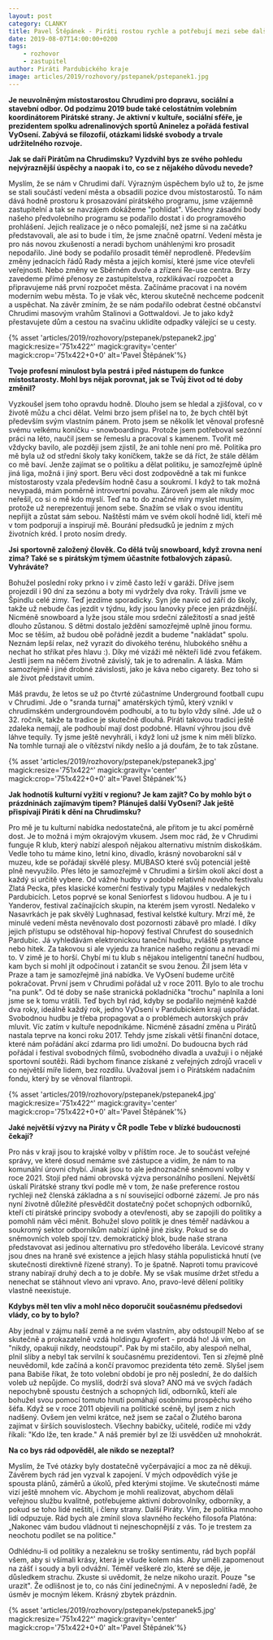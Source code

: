 ```yaml
---
layout: post
category: CLANKY
title: Pavel Štěpánek - Piráti rostou rychle a potřebují mezi sebe další odborníky
date: 2019-08-07T14:00:00+0200
tags: 
    - rozhovor
    - zastupitel
author: Piráti Pardubického kraje
image: articles/2019/rozhovory/pstepanek/pstepanek1.jpg
---
```


**Je neuvolněným místostarostou Chrudimi pro dopravu, sociální a stavební odbor. Od podzimu 2019 bude také celostátním volebním koordinátorem Pirátské strany. Je aktivní v kultuře,  sociální sféře, je prezidentem spolku adrenalinových sportů Aninelez a pořádá festival VyOsení. Zabývá se filozofií, otázkami lidské svobody a trvale udržitelného rozvoje.**

**Jak se daří Pirátům na Chrudimsku? Vyzdvihl bys ze svého pohledu nejvýraznější úspěchy a naopak i to, co se z nějakého důvodu nevede?**

Myslím, že se nám v Chrudimi daří. Výrazným úspěchem bylo už to, že jsme se stali součástí vedení města a obsadili pozice dvou místostarostů. To nám dává hodně prostoru k prosazování pirátského programu, jsme vzájemně zastupitelní a tak se navzájem dokážeme &quot;pohlídat&quot;. Všechny zásadní body našeho předvolebního programu se podařilo dostat i do programového prohlášení. Jejich realizace je o něco pomalejší, než jsme si na začátku představovali, ale asi to bude i tím, že jsme značně opatrní. Vedení města je pro nás novou zkušeností a neradi bychom unáhlenými kro  prosadit nepodařilo. Jiné body se podařilo prosadit téměř neprodleně. Především změny jednacích řádů Rady města a jejích komisí, které jsme více otevřeli veřejnosti. Nebo změny ve Sběrném dvoře a zřízení Re-use centra. Brzy zavedeme přímé přenosy ze zastupitelstva, rozklikávací rozpočet a připravujeme náš první rozpočet města. Začínáme pracovat i na novém moderním webu města. To je však věc, kterou skutečně nechceme podcenit a uspěchat. Na závěr zmíním, že se nám podařilo odebrat čestné občanství Chrudimi masovým vrahům Stalinovi a Gottwaldovi. Je to jako když přestavujete dům a cestou na svačinu uklidíte odpadky válející se u cesty.

{% asset 'articles/2019/rozhovory/pstepanek/pstepanek2.jpg' magick:resize='751x422^' 
magick:gravity='center' magick:crop='751x422+0+0' alt='Pavel Štěpánek'%}

**Tvoje profesní minulost byla pestrá i před nástupem do funkce místostarosty. Mohl bys nějak porovnat, jak se Tvůj život od té doby změnil?**

Vyzkoušel jsem toho opravdu hodně. Dlouho jsem se hledal a zjišťoval, co v životě můžu a chci dělat. Velmi brzo jsem přišel na to, že bych chtěl být především svým vlastním pánem. Proto jsem se několik let věnoval profesně svému velkému koníčku - snowboardingu. Protože jsem potřeboval sezónní práci na léto, naučil jsem se řemeslu a pracoval s kamenem. Tvořit mě vždycky bavilo, ale později jsem zjistil, že ani tohle není pro mě. Politika pro mě byla už od střední školy taky koníčkem, takže se dá říct, že stále dělám co mě baví. Jenže zajímat se o politiku a dělat politiku, je samozřejmě úplně jiná liga, možná i jiný sport. Beru věci dost zodpovědně a tak mi funkce místostarosty vzala především hodně času a soukromí. I když to tak možná nevypadá, mám poměrně introvertní povahu.  Zároveň jsem ale nikdy moc neřešil, co si o mě kdo myslí. Teď na to do značné míry myslet musím, protože už nereprezentuji jenom sebe. Snažím se však o svou identitu nepřijít a zůstat sám sebou. Naštěstí mám ve svém okolí hodně lidí, kteří mě v tom podporují a inspirují mě. Bourání předsudků je jedním z mých životních kréd. I proto nosím dredy.

**Jsi sportovně založený člověk. Co dělá tvůj snowboard, když zrovna není zima? Také se s pirátským týmem účastníte fotbalových zápasů. Vyhráváte?**

Bohužel poslední roky prkno i v zimě často leží v garáži. Dříve jsem projezdil i 90 dní za sezónu a boty mi vydržely dva roky. Trávili jsme ve Špindlu celé zimy. Teď jezdíme sporadicky. Syn jde navíc od září do školy, takže už nebude čas jezdit v týdnu, kdy jsou lanovky přece jen prázdnější. Nicméně snowboard a lyže jsou stále mou srdeční záležitostí a snad ještě dlouho zůstanou. S dětmi dostalo ježdění samozřejmě uplně jinou formu. Moc se těším, až budou obě pořádně jezdit a budeme &quot;nakládat&quot; spolu. Neznám lepší relax, než vyrazit do divokého terénu, hlubokého sněhu a nechat ho stříkat přes hlavu :). Díky mé vizáži mě někteří lidé zvou feťákem. Jestli jsem na něčem životně závislý, tak je to adrenalin. A láska. Mám samozřejmě i jiné drobné závislosti, jako je káva nebo cigarety. Bez toho si ale život představit umím.

Máš pravdu, že letos se už po čtvrté zúčastníme Underground football cupu v Chrudimi. Jde o &quot;sranda turnaj&quot; amatérských týmů, který vznikl v chrudimském undergroundovém podhoubí, a to tu bylo vždy silné. Jde už o 32. ročník, takže ta tradice je skutečně dlouhá. Piráti takovou tradici ještě zdaleka nemají, ale podhoubí mají dost podobné. Hlavní výhrou jsou dvě láhve tequily. Ty jsme ještě nevyhráli, i když loni už jsme k nim měli blízko. Na tomhle turnaji ale o vítězství nikdy nešlo a já doufám, že to tak zůstane.

{% asset 'articles/2019/rozhovory/pstepanek/pstepanek3.jpg' magick:resize='751x422^' 
magick:gravity='center' magick:crop='751x422+0+0' alt='Pavel Štěpánek'%}

**Jak hodnotíš kulturní vyžití v regionu? Je kam zajít? Co by mohlo být o prázdninách zajímavým tipem? Plánuješ další VyOsení? Jak ještě přispívají Piráti k dění na Chrudimsku?**

Pro mě je tu kulturní nabídka nedostatečná, ale přitom je tu akcí poměrně dost. Je to možná i mým okrajovým vkusem. Jsem moc rád, že v Chrudimi funguje R klub, který nabízí alespoň nějakou alternativu místním diskoškám. Vedle toho tu máme kino, letní kino, divadlo, krásný novobarokní sál v muzeu, kde se pořádají skvělé plesy. MUBASO které svůj potenciál ještě plně nevyužilo. Přes léto je samozřejmě v Chrudimi a širším okolí akcí dost a každý si určitě vybere. Od vážné hudby v podobě relativně nového festivalu Zlatá Pecka, přes klasické komerční festivaly typu Majáles v nedalekých Pardubicích. Letos poprvé se konal Seniorfest s lidovou hudbou. A je tu i Yanderov, festival začínajících skupin, na kterém jsem vyrostl. Nedaleko v Nasavrkách je pak skvělý Lughnasad, festival kelstké kultury. Mrzí mě, že minulé vedení města nevěnovalo dost pozornosti zábavě pro mladé. I díky jejich přístupu se odstěhoval hip-hopový festival Chrufest do sousedních Pardubic. Já vyhledávám elektronickou taneční hudbu, zvláště psytrance nebo hitek. Za takovou si ale vyjedu za hranice našeho regionu a nevadí mi to. V zimě je to horší. Chybí mi tu klub s nějakou inteligentní taneční hudbou, kam bych si mohl jít odpočinout i zatančit se svou ženou. Žil jsem léta v Praze a tam je samozřejmě jiná nabídka. Ve VyOsení budeme určitě pokračovat. První jsem v Chrudimi pořádal už v roce 2011. Bylo to ale trochu &quot;na punk&quot;. Od té doby se naše stranická pokladnička &quot;trochu&quot; naplnila a loni jsme se k tomu vrátili. Teď bych byl rád, kdyby se podařilo nejméně každé dva roky, ideálně každý rok, jedno VyOsení v Pardubickém kraji uspořádat. Svobodnou hudbu je třeba propagovat a o problémech autorských práv mluvit. Víc zatím v kultuře nepodnikáme. Nicméně zásadní změna u Pirátů nastala teprve na konci roku 2017. Tehdy jsme získali větší finanční dotace, které nám pořádání akcí zdarma pro lidi umožní. Do budoucna bych rád pořádal i festival svobodných filmů, svobodného divadla a uvažuji i o nějaké sportovní soutěži. Rádi bychom finance získané z veřejných zdrojů vraceli v co největší míře lidem, bez rozdílu. Uvažoval jsem i o Pirátském nadačním fondu, který by se věnoval filantropii.

{% asset 'articles/2019/rozhovory/pstepanek/pstepanek4.jpg' magick:resize='751x422^' 
magick:gravity='center' magick:crop='751x422+0+0' alt='Pavel Štěpánek'%}

**Jaké největší výzvy na Piráty v ČR podle Tebe v blízké budoucnosti čekají?**

Pro nás v kraji jsou to krajské volby v příštím roce. Je to součást veřejné správy, ve které dosud nemáme své zástupce a vidím, že nám to na komunální úrovni chybí. Jinak jsou to ale jednoznačně sněmovní volby v roce 2021. Stojí před námi obrovská výzva personálního posílení. Největší úskalí Pirátské strany tkví podle mě v tom, že naše preference rostou rychleji než členská základna a s ní související odborné zázemí. Je pro nás nyní životně důležité přesvědčit dostatečný počet schopných odborníků, kteří ctí pirátské principy svobody a otevřenosti, aby se zapojili do politiky a pomohli nám věci měnit. Bohužel slovo politik je dnes téměř nadávkou a soukromý sektor odborníkům nabízí úplně jiné zisky. Pokud se do sněmovních voleb spojí tzv. demokratický blok, bude naše strana představovat asi jedinou alternativu pro středového liberála. Levicové strany jsou dnes na hraně své existence a jejich hlasy stáhla populistická hnutí (ve skutečnosti direktivně řízené strany). To je špatně. Naproti tomu pravicové strany nabírají druhý dech a to je dobře. My se však musíme držet středu a nenechat se stáhnout vlevo ani vpravo. Ano, pravo-levé dělení politiky vlastně neexistuje.

**Kdybys měl ten vliv a mohl něco doporučit současnému předsedovi vlády, co by to bylo?**

Aby jednal v zájmu naší země a ne svém vlastním, aby odstoupil! Nebo ať se skutečně a prokazatelně vzdá holdingu Agrofert - prodá ho! Já vím, on &quot;nikdy, opakuji nikdy, neodstoupí&quot;. Pak by mi stačilo, aby alespoň nelhal, plnil sliby a nebyl tak servilní k současnému prezidentovi. Ten si zřejmě plně neuvědomil, kde začíná a končí pravomoc prezidenta této země. Slyšel jsem pana Babiše říkat, že toto volební období je pro něj poslední, že do dalších voleb už nepůjde. Co myslíš, dodrží svá slova? ANO má ve svých řadách nepochybně spoustu čestných a schopných lidí, odborníků, kteří ale bohužel svou pomocí tomuto hnutí pomáhají osobnímu prospěchu svého šéfa. Když se v roce 2011 objevili na politické scéně, byl jsem z nich nadšený. Ovšem jen velmi krátce, než jsem se začal o Žlutého barona zajímat v širších souvislostech. Všechny babičky, učitelé, rodiče mi vždy říkali: &quot;Kdo lže, ten krade.&quot; A náš premiér byl ze lži usvědčen už mnohokrát.

**Na co bys rád odpověděl, ale nikdo se nezeptal?**

Myslím, že Tvé otázky byly dostatečně vyčerpávající a moc za ně děkuji. Závěrem bych rád jen vyzval k zapojení. V mých odpovědích výše je spousta plánů, záměrů a úkolů, před kterými stojíme. Ve skutečnosti máme vizí ještě mnohem víc. Abychom je mohli realizovat, abychom dělali veřejnou službu kvalitně, potřebujeme aktivní dobrovolníky, odborníky, a pokud se toho lidé neštítí, i členy strany. Další Piráty. Vím, že politika mnoho lidí odpuzuje. Rád bych ale zmínil slova slavného řeckého filosofa Platóna: „Nakonec vám budou vládnout ti nejneschopnější z vás. To je trestem za neochotu podílet se na politice.&quot;

Odhlédnu-li od politiky a nezaleknu se trošky sentimentu,  rád bych popřál všem, aby si všímali krásy, která je všude kolem nás. Aby uměli zapomenout na zášť i soudy a byli odvážní. Téměř veškeré zlo, které se děje, je důsledkem strachu. Zkuste si uvědomit, že nelze nikoho urazit. Pouze &quot;se urazit&quot;. Že odlišnost je to, co nás činí jedinečnými. A v neposlední řadě, že úsměv je mocným lékem. Krásný zbytek prázdnin.


{% asset 'articles/2019/rozhovory/pstepanek/pstepanek5.jpg' magick:resize='751x422^' 
magick:gravity='center' magick:crop='751x422+0+0' alt='Pavel Štěpánek'%}
